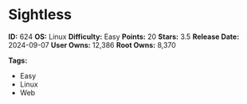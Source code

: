 # Sightless

**ID:** 624
**OS:** Linux
**Difficulty:** Easy
**Points:** 20
**Stars:** 3.5
**Release Date:** 2024-09-07
**User Owns:** 12,386
**Root Owns:** 8,370

**Tags:**
- Easy
- Linux
- Web

